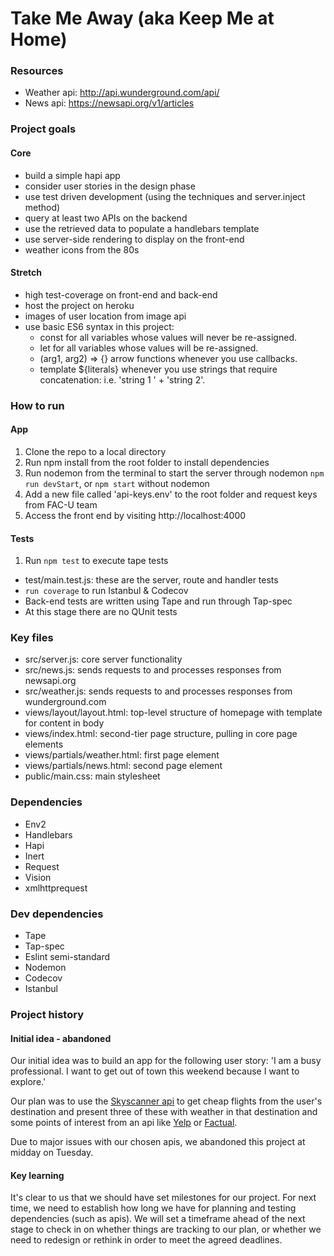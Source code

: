 # Take Me Away (aka Keep Me at Home)

### Resources
- Weather api: http://api.wunderground.com/api/
- News api: https://newsapi.org/v1/articles

### Project goals
#### Core
- build a simple hapi app
- consider user stories in the design phase
- use test driven development (using the techniques and server.inject method)
- query at least two APIs on the backend
- use the retrieved data to populate a handlebars template
- use server-side rendering to display on the front-end
- weather icons from the 80s

#### Stretch
- high test-coverage on front-end and back-end
- host the project on heroku
- images of user location from image api
- use basic ES6 syntax in this project:
  - const for all variables whose values will never be re-assigned.
  - let for all variables whose values will be re-assigned.
  - (arg1, arg2) => {} arrow functions whenever you use callbacks.
  - template ${literals} whenever you use strings that require concatenation: i.e. 'string 1 ' + 'string 2'.

### How to run
#### App
1. Clone the repo to a local directory
2. Run npm install from the root folder to install dependencies
3. Run nodemon from the terminal to start the server through nodemon ```npm run devStart```, or ```npm start``` without nodemon
4. Add a new file called 'api-keys.env' to the root folder and request keys from FAC-U team
4. Access the front end by visiting http://localhost:4000

#### Tests
1. Run ```npm test``` to execute tape tests
- test/main.test.js: these are the server, route and handler tests
- ```run coverage``` to run Istanbul & Codecov
- Back-end tests are written using Tape and run through Tap-spec
- At this stage there are no QUnit tests

### Key files
- src/server.js: core server functionality
- src/news.js: sends requests to and processes responses from newsapi.org
- src/weather.js: sends requests to and processes responses from wunderground.com
- views/layout/layout.html: top-level structure of homepage with template for content in body
- views/index.html: second-tier page structure, pulling in core page elements
- views/partials/weather.html: first page element
- views/partials/news.html: second page element
- public/main.css: main stylesheet

### Dependencies
- Env2
- Handlebars
- Hapi
- Inert
- Request
- Vision
- xmlhttprequest

### Dev dependencies
- Tape
- Tap-spec
- Eslint semi-standard
- Nodemon
- Codecov
- Istanbul


### Project history
#### Initial idea - abandoned
Our initial idea was to build an app for the following user story:
'I am a busy professional. I want to get out of town this weekend because I want to explore.'

Our plan was to use the [Skyscanner api](http://en.business.skyscanner.net/developers/) to get cheap flights from the user's destination and present three of these with weather in that destination and some points of interest from an api like [Yelp](https://www.yelp.com/developers/documentation/v3) or [Factual](http://developer.factual.com).

Due to major issues with our chosen apis, we abandoned this project at midday on Tuesday.

#### Key learning
It's clear to us that we should have set milestones for our project. For next time, we need to establish how long we have for planning and testing dependencies (such as apis). We will set a timeframe ahead of the next stage to check in on whether things are tracking to our plan, or whether we need to redesign or rethink in order to meet the agreed deadlines.
